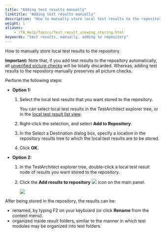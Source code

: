 ```yaml
--- 
title: "Adding test results manually"
linktitle: "Adding test results manually"
description: "How to manually store local test results to the repository."
weight: 1
aliases: 
    - /TA_Help/Topics/Test_result_viewing_storing.html
keywords: "test results, manually, adding to repository"
---
```


How to manually store local test results to the repository.

**Important:** Note that, if you add test results to the repository automatically, all [unverified picture checks](/TA_Glossary/Topics/glossaryUnverifiedPictureCheck.html) will be totally discarded. Whereas, adding test results to the repository manually preserves all picture checks.

Perform the following steps:

-   **Option 1:**

    1.  Select the local test results that you want stored to the repository.

        You can select local test results in the TestArchitect explorer tree, or in the [local test result list view](/TA_Help/Topics/Listview_results_local.html).

    2.  Right-click the selection, and select **Add to Repository**.

    3.  In the Select a Destination dialog box, specify a location in the repository results tree to which the local test results are to be stored.

    4.  Click **OK**.

-   **Option 2:**

    1.  In the TestArchitect explorer tree, double-click a local test result node of results you want stored to the repository.

    2.  Click the **Add results to repository** ![](/images/TA_Help/Images/add_results_to_repo_icon.png) icon on the main panel.

        ![](/images/TA_Help/Images/add_results_to_repo_icon_main_panel.png)


After being stored in the repository, the results can be:

-   renamed, by typing F2 on your keyboard \(or click **Rename** from the context menu\).
-   organized inside result folders, similar to the manner in which test modules may be organized into test folders.



